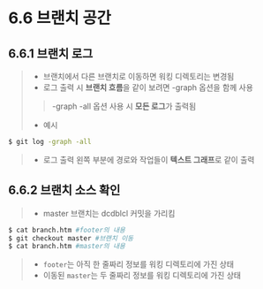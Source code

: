 <h1>6.6 브랜치 공간</h1>
<h2>6.6.1 브랜치 로그</h2>

> - 브랜치에서 다른 브랜치로 이동하면 워킹 디렉토리는 변경됨
> - 로그 출력 시 **브랜치 흐름**을 같이 보려면 -graph 옵션을 함께 사용
>> -graph -all 옵션 사용 시 **모든 로그**가 출력됨
> - 예시
```bash
$ git log -graph -all
```
> - 로그 출력 왼쪽 부분에 경로와 작업들이 **텍스트 그래프**로 같이 출력

<h2>6.6.2 브랜치 소스 확인</h2>

> - master 브랜치는 dcdblcl 커밋을 가리킴
```bash
$ cat branch.htm #footer의 내용
$ git checkout master #브랜치 이동
$ cat branch.htm #master의 내용
```
> - `footer`는 아직 한 줄짜리 정보를 워킹 디렉토리에 가진 상태
> - 이동된 `master`는 두 줄짜리 정보를 워킹 디렉토리에 가진 상태